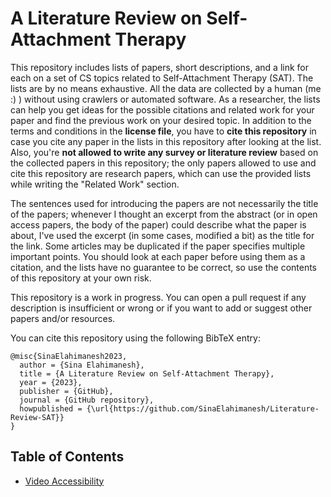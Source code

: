 # A Literature Review on Self-Attachment Therapy

This repository includes lists of papers, short descriptions, and a link for each on a set of CS topics related to Self-Attachment Therapy (SAT).
The lists are by no means exhaustive. All the data are collected by a human (me :) ) without using crawlers or automated software. As a researcher, the lists can help you get ideas for the possible citations and related work for your paper and find the previous work on your desired topic. In addition to the terms and conditions in the **license file**, you have to **cite this repository** in case you cite any paper in the lists in this repository after looking at the list. Also, you're **not allowed to write any survey or literature review** based on the collected papers in this repository; the only papers allowed to use and cite this repository are research papers, which can use the provided lists while writing the "Related Work" section.

The sentences used for introducing the papers are not necessarily the title of the papers; whenever I thought an excerpt from the abstract (or in open access papers, the body of the paper) could describe what the paper is about, I've used the excerpt (in some cases, modified a bit) as the title for the link. Some articles may be duplicated if the paper specifies multiple important points. You should look at each paper before using them as a citation, and the lists have no guarantee to be correct, so use the contents of this repository at your own risk.

This repository is a work in progress. You can open a pull request if any description is insufficient or wrong or if you want to add or suggest other papers and/or resources.

You can cite this repository using the following BibTeX entry:

```
@misc{SinaElahimanesh2023,
  author = {Sina Elahimanesh},
  title = {A Literature Review on Self-Attachment Therapy},
  year = {2023},
  publisher = {GitHub},
  journal = {GitHub repository},
  howpublished = {\url{https://github.com/SinaElahimanesh/Literature-Review-SAT}}
}
```

## Table of Contents

- [Video Accessibility](https://github.com/SinaElahimanesh/Literature-Review-Video-Accessibility/edit/main/literature-review.md)
